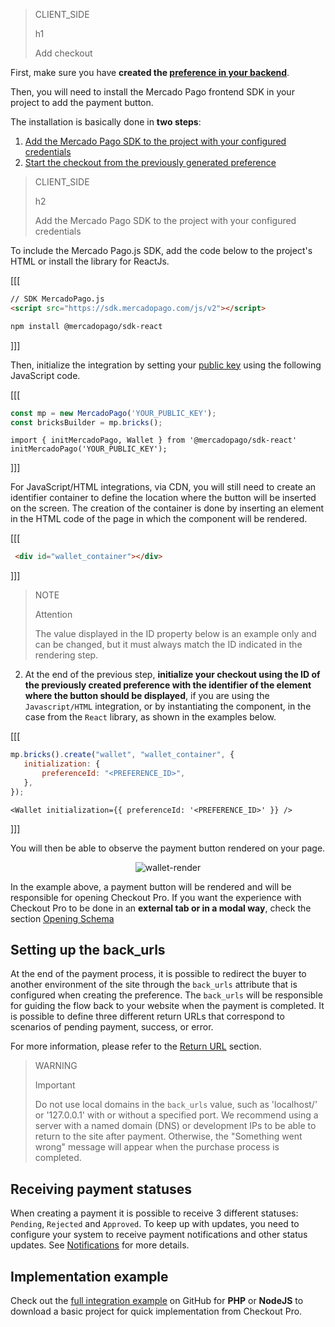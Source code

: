 > CLIENT_SIDE
>
> h1
>
> Add checkout

First, make sure you have **created the [preference in your backend](/developers/en/docs/checkout-pro/integrate-preferences)**.

Then, you will need to install the Mercado Pago frontend SDK in your project to add the payment button.

The installation is basically done in **two steps**:

1. [Add the Mercado Pago SDK to the project with your configured credentials](/developers/en/docs/checkout-pro/integrate-checkout-pro/web#bookmark_add_the_mercado_pago_sdk_to_the_project_with_your_configured_credentials)
2. [Start the checkout from the previously generated preference](/developers/en/docs/checkout-pro/integrate-checkout-pro/web#bookmark_iniciar_el_checkout_desde_la_preferencia)

> CLIENT_SIDE
>
> h2
>
> Add the Mercado Pago SDK to the project with your configured credentials

To include the Mercado Pago.js SDK, add the code below to the project's HTML or install the library for ReactJs.

[[[
```html
// SDK MercadoPago.js
<script src="https://sdk.mercadopago.com/js/v2"></script>
```
```bash
npm install @mercadopago/sdk-react
```
]]]

Then, initialize the integration by setting your [public key](/developers/en/docs/checkout-pro/additional-content/your-integrations/credentials) using the following JavaScript code.

[[[
```Javascript
const mp = new MercadoPago('YOUR_PUBLIC_KEY');
const bricksBuilder = mp.bricks();
```
```react-jsx
import { initMercadoPago, Wallet } from '@mercadopago/sdk-react'
initMercadoPago('YOUR_PUBLIC_KEY');
```
]]]

For JavaScript/HTML integrations, via CDN, you will still need to create an identifier container to define the location where the button will be inserted on the screen. The creation of the container is done by inserting an element in the HTML code of the page in which the component will be rendered.

[[[
```html
 <div id="wallet_container"></div>
```
]]]

> NOTE
>
> Attention
>
> The value displayed in the ID property below is an example only and can be changed, but it must always match the ID indicated in the rendering step.

2. At the end of the previous step, **initialize your checkout using the ID of the previously created preference with the identifier of the element where the button should be displayed**, if you are using the `Javascript/HTML` integration, or by instantiating the component, in the case from the `React` library, as shown in the examples below.

[[[
```Javascript
mp.bricks().create("wallet", "wallet_container", {
   initialization: {
       preferenceId: "<PREFERENCE_ID>",
   },
});
```
```react-jsx
<Wallet initialization={{ preferenceId: '<PREFERENCE_ID>' }} />
```
]]]

You will then be able to observe the payment button rendered on your page.

<center>

![wallet-render](cow/cow-render-wallet-en.png)

</center>

In the example above, a payment button will be rendered and will be responsible for opening Checkout Pro. If you want the experience with Checkout Pro to be done in an **external tab or in a modal way**, check the section [Opening Schema](/developers/en/docs/checkout-pro/checkout-customization/user-interface/opening-schema)

## Setting up the back_urls

At the end of the payment process, it is possible to redirect the buyer to another environment of the site through the `back_urls` attribute that is configured when creating the preference. The `back_urls` will be responsible for guiding the flow back to your website when the payment is completed. It is possible to define three different return URLs that correspond to scenarios of pending payment, success, or error.

For more information, please refer to the [Return URL](/developers/en/docs/checkout-pro/checkout-customization/user-interface/redirection) section.

> WARNING
>
> Important
>
> Do not use local domains in the `back_urls` value, such as 'localhost/' or '127.0.0.1' with or without a specified port. We recommend using a server with a named domain (DNS) or development IPs to be able to return to the site after payment. Otherwise, the "Something went wrong" message will appear when the purchase process is completed.

## Receiving payment statuses

When creating a payment it is possible to receive 3 different statuses: `Pending`, `Rejected` and `Approved`. To keep up with updates, you need to configure your system to receive payment notifications and other status updates. See [Notifications](/developers/en/docs/checkout-pro/additional-content/your-integrations/notifications) for more details.

## Implementation example

Check out the [full integration example](http://github.com/mercadopago/checkout-payment-sample) on GitHub for **PHP** or **NodeJS** to download a basic project for quick implementation from Checkout Pro.